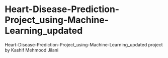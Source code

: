 # Heart-Disease-Prediction-Project_using-Machine-Learning_updated
Heart-Disease-Prediction-Project_using-Machine-Learning_updated project by Kashif Mehmood Jilani

